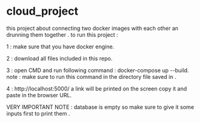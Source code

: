 # cloud_project
this project about connecting two docker images with each other an drunning them together . to run this project :

1 : make sure that you have docker engine.

2 : download all files included in this repo.

3 : open CMD and run following command : docker-compose up --build. note : make sure to run this command in the directory file saved in .

4 : http://localhost:5000/ a link will be printed on the screen copy it and paste in the browser URL.

VERY IMPORTANT NOTE : database is empty so make sure to give it some inputs first to print them .
